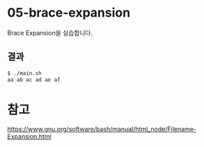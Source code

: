 # 05-brace-expansion

Brace Expansion을 실습합니다.

## 결과
```bash
$ ./main.sh
aa ab ac ad ae af
```


# 참고

https://www.gnu.org/software/bash/manual/html_node/Filename-Expansion.html